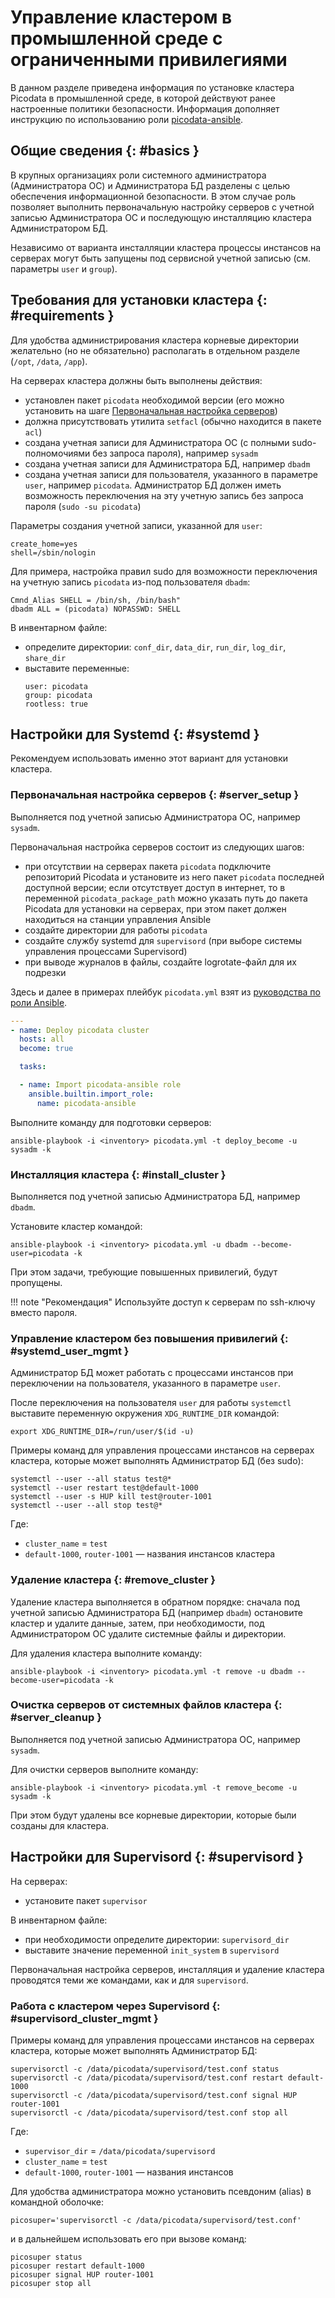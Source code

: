 # Управление кластером в промышленной среде с ограниченными привилегиями

В данном разделе приведена информация по установке кластера Picodata в
промышленной среде, в которой действуют ранее настроенные политики
безопасности. Информация дополняет инструкцию по использованию роли
[picodata-ansible].

[picodata-ansible]: deploy_ansible.md

## Общие сведения {: #basics }

В крупных организациях роли системного администратора (Администратора
ОС) и Администратора БД разделены с целью обеспечения информационной
безопасности. В этом случае роль позволяет выполнить первоначальную
настройку серверов с учетной записью Администратора ОС и последующую
инсталляцию кластера Администратором БД.

Независимо от варианта инсталляции кластера процессы инстансов на
серверах могут быть запущены под сервисной учетной записью (см.
параметры `user` и `group`).

## Требования для установки кластера {: #requirements }

Для удобства администрирования кластера корневые директории желательно
(но не обязательно) располагать в отдельном разделе (`/opt`, `/data`,
`/app`).

На серверах кластера должны быть выполнены действия:

- установлен пакет `picodata` необходимой версии (его
  можно установить на шаге [Первоначальная настройка серверов](#server_setup))
- должна присутствовать утилита `setfacl` (обычно находится в пакете
  `acl`)
- создана учетная записи для Администратора ОС (с полными
  sudo-полномочиями без запроса пароля), например `sysadm`
- создана учетная записи для Администратора БД, например `dbadm`
- создана учетная записи для пользователя, указанного в параметре
  `user`, например `picodata`. Администратор БД должен иметь возможность
  переключения на эту учетную запись без запроса пароля (`sudo -su
  picodata`)

Параметры создания учетной записи, указанной для `user`:

```
create_home=yes
shell=/sbin/nologin
```

Для примера, настройка правил sudo для возможности переключения на
учетную запись `picodata` из-под пользователя `dbadm`:

```shell
Cmnd_Alias SHELL = /bin/sh, /bin/bash"
dbadm ALL = (picodata) NOPASSWD: SHELL
```

В инвентарном файле:

- определите директории: `conf_dir`, `data_dir`, `run_dir`, `log_dir`,
  `share_dir`
- выставите переменные:
    ```
    user: picodata
    group: picodata
    rootless: true
    ```

## Настройки для Systemd {: #systemd }

Рекомендуем использовать именно этот вариант для установки кластера.

### Первоначальная настройка серверов {: #server_setup }

Выполняется под учетной записью Администратора ОС, например `sysadm`.

Первоначальная настройка серверов состоит из следующих шагов:

- при отсутствии на серверах пакета `picodata` подключите репозиторий
  Picodata и установите из него пакет `picodata` последней
  доступной версии; если отсутствует доступ в интернет, то в переменной
  `picodata_package_path` можно указать путь до пакета Picodata для
  установки на серверах, при этом пакет должен находиться на станции
  управления Ansible
- создайте директории для работы `picodata`
- создайте службу systemd для `supervisord` (при выборе системы
  управления процессами Supervisord)
- при выводе журналов в файлы, создайте logrotate-файл для их
  подрезки

Здесь и далее в примерах плейбук `picodata.yml` взят из [руководства по
роли Ansible](deploy_ansible.md#multi_tier_cluster).


```yaml
---
- name: Deploy picodata cluster
  hosts: all
  become: true

  tasks:

  - name: Import picodata-ansible role
    ansible.builtin.import_role:
      name: picodata-ansible
```

Выполните команду для подготовки серверов:

```shell
ansible-playbook -i <inventory> picodata.yml -t deploy_become -u sysadm -k
```

### Инсталляция кластера {: #install_cluster }

Выполняется под учетной записью Администратора БД, например `dbadm`.

Установите кластер командой:

```shell
ansible-playbook -i <inventory> picodata.yml -u dbadm --become-user=picodata -k
```

При этом задачи, требующие повышенных привилегий, будут пропущены.

!!! note "Рекомендация"
    Используйте доступ к серверам по ssh-ключу вместо пароля.

### Управление кластером без повышения привилегий {: #systemd_user_mgmt }

Администратор БД может работать с процессами инстансов при переключении
на пользователя, указанного в параметре `user`.

После переключения на пользователя `user` для работы `systemctl`
выставите переменную окружения `XDG_RUNTIME_DIR` командой:

```shell
export XDG_RUNTIME_DIR=/run/user/$(id -u)
```

Примеры команд для управления процессами инстансов на серверах кластера,
которые может выполнять Администратор БД (без sudo):

```shell
systemctl --user --all status test@*
systemctl --user restart test@default-1000
systemctl --user -s HUP kill test@router-1001
systemctl --user --all stop test@*
```

Где:

- `cluster_name` = `test`
- `default-1000`, `router-1001` — названия инстансов кластера

### Удаление кластера {: #remove_cluster }

Удаление кластера выполняется в обратном порядке: сначала под учетной
записью Администратора БД (например `dbadm`) остановите кластер и
удалите данные, затем, при необходимости, под Администратором ОС удалите
системные файлы и директории.

Для удаления кластера выполните команду:

```shell
ansible-playbook -i <inventory> picodata.yml -t remove -u dbadm --become-user=picodata -k
```

### Очистка серверов от системных файлов кластера {: #server_cleanup }

Выполняется под учетной записью Администратора ОС, например `sysadm`.

Для очистки серверов выполните команду:

```shell
ansible-playbook -i <inventory> picodata.yml -t remove_become -u sysadm -k
```

При этом будут удалены все корневые директории, которые были созданы для
кластера.


## Настройки для Supervisord {: #supervisord }

На серверах:

- установите пакет `supervisor`

В инвентарном файле:

- при необходимости определите директории: `supervisord_dir`
- выставите значение переменной `init_system` в `supervisord`

Первоначальная настройка серверов, инсталляция и удаление кластера
проводятся теми же командами, как и для `supervisord`.

### Работа с кластером через Supervisord {: #supervisord_cluster_mgmt }

Примеры команд для управления процессами инстансов на серверах кластера,
которые может выполнять Администратор БД:

```shell
supervisorctl -c /data/picodata/supervisord/test.conf status
supervisorctl -c /data/picodata/supervisord/test.conf restart default-1000
supervisorctl -c /data/picodata/supervisord/test.conf signal HUP router-1001
supervisorctl -c /data/picodata/supervisord/test.conf stop all
```

Где:

- `supervisor_dir` = `/data/picodata/supervisord`
- `cluster_name` = `test`
- `default-1000`, `router-1001` — названия инстансов

Для удобства администратора можно установить псевдоним (alias) в командной оболочке:

```shell
picosuper='supervisorctl -c /data/picodata/supervisord/test.conf'
```

и в дальнейшем использовать его при вызове команд:

```shell
picosuper status
picosuper restart default-1000
picosuper signal HUP router-1001
picosuper stop all
```
